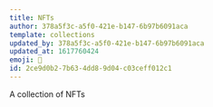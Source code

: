 ```yaml
---
title: NFTs
author: 378a5f3c-a5f0-421e-b147-6b97b6091aca
template: collections
updated_by: 378a5f3c-a5f0-421e-b147-6b97b6091aca
updated_at: 1617760424
emoji: 🦄
id: 2ce9d0b2-7b63-4dd8-9d04-c03ceff012c1
---
```

A collection of NFTs